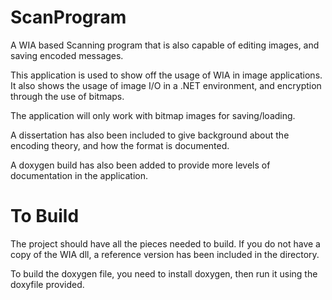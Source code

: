 ScanProgram
===========

A WIA based Scanning program that is also capable of editing images, and saving encoded messages.

This application is used to show off the usage of WIA in image applications. It also shows the usage of image I/O in a .NET environment, and encryption through the use of bitmaps.

The application will only work with bitmap images for saving/loading.

A dissertation has also been included to give background about the encoding theory, and how the format is documented.

A doxygen build has also been added to provide more levels of documentation in the application.


To Build
===========
The project should have all the pieces needed to build. If you do not have a copy of the WIA dll, a reference version has been included in the directory.

To build the doxygen file, you need to install doxygen, then run it using the doxyfile provided.